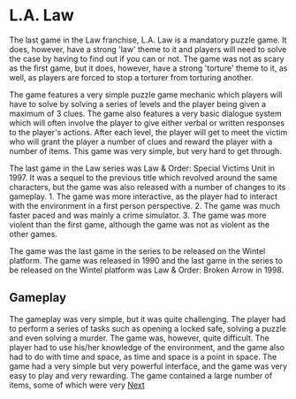 # L.A. Law

The last game in the Law franchise, L.A. Law is a mandatory puzzle game. It does, however, have a strong 'law' theme to it and players will need to solve the case by having to find out if you can or not. The game was not as scary as the first game, but it does, however, have a strong 'torture' theme to it, as well, as players are forced to stop a torturer from torturing another.

The game features a very simple puzzle game mechanic which players will have to solve by solving a series of levels and the player being given a maximum of 3 clues. The game also features a very basic dialogue system which will often involve the player to give either verbal or written responses to the player's actions. After each level, the player will get to meet the victim who will grant the player a number of clues and reward the player with a number of items. This game was very simple, but very hard to get through.

The last game in the Law series was Law & Order: Special Victims Unit in 1997. It was a sequel to the previous title which revolved around the same characters, but the game was also released with a number of changes to its gameplay. 1. The game was more interactive, as the player had to interact with the environment in a first person perspective. 2. The game was much faster paced and was mainly a crime simulator. 3. The game was more violent than the first game, although the game was not as violent as the other games.

The game was the last game in the series to be released on the Wintel platform. The game was released in 1990 and the last game in the series to be released on the Wintel platform was Law & Order: Broken Arrow in 1998.

## Gameplay

The gameplay was very simple, but it was quite challenging. The player had to perform a series of tasks such as opening a locked safe, solving a puzzle and even solving a murder. The game was, however, quite difficult. The player had to use his/her knowledge of the environment, and the game also had to do with time and space, as time and space is a point in space. The game had a very simple but very powerful interface, and the game was very easy to play and very rewarding. The game contained a large number of items, some of which were very
[Next](443.md)